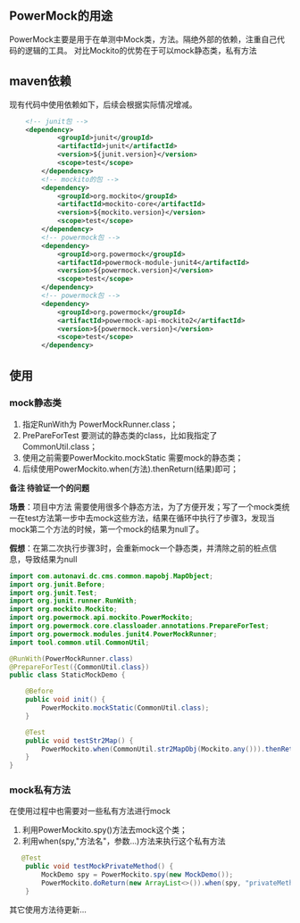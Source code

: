 ## PowerMock的用途
PowerMock主要是用于在单测中Mock类，方法。隔绝外部的依赖，注重自己代码的逻辑的工具。
对比Mockito的优势在于可以mock静态类，私有方法

##  maven依赖
现有代码中使用依赖如下，后续会根据实际情况增减。
```xml
	<!-- junit包 -->
	<dependency>
            <groupId>junit</groupId>
            <artifactId>junit</artifactId>
            <version>${junit.version}</version>
            <scope>test</scope>
        </dependency>
        <!-- mockito的包 -->
        <dependency>
            <groupId>org.mockito</groupId>
            <artifactId>mockito-core</artifactId>
            <version>${mockito.version}</version>
            <scope>test</scope>
        </dependency>
        <!-- powermock包 -->
        <dependency>
            <groupId>org.powermock</groupId>
            <artifactId>powermock-module-junit4</artifactId>
            <version>${powermock.version}</version>
            <scope>test</scope>
        </dependency>
        <!-- powermock包 -->
        <dependency>
            <groupId>org.powermock</groupId>
            <artifactId>powermock-api-mockito2</artifactId>
            <version>${powermock.version}</version>
            <scope>test</scope>
        </dependency>
```
## 使用
### mock静态类
1. 指定RunWith为 PowerMockRunner.class；
2. PrePareForTest 要测试的静态类的class，比如我指定了CommonUtil.class；
3. 使用之前需要PowerMockito.mockStatic 需要mock的静态类；
4. 后续使用PowerMockito.when(方法).thenReturn(结果)即可；

**备注 待验证一个的问题**

**场景**：项目中方法 需要使用很多个静态方法，为了方便开发；写了一个mock类统一在test方法第一步中去mock这些方法，结果在循环中执行了步骤3，发现当mock第二个方法的时候，第一个mock的结果为null了。

**假想**：在第二次执行步骤3时，会重新mock一个静态类，并清除之前的桩点信息，导致结果为null 
    
```java
import com.autonavi.dc.cms.common.mapobj.MapObject;
import org.junit.Before;
import org.junit.Test;
import org.junit.runner.RunWith;
import org.mockito.Mockito;
import org.powermock.api.mockito.PowerMockito;
import org.powermock.core.classloader.annotations.PrepareForTest;
import org.powermock.modules.junit4.PowerMockRunner;
import tool.common.util.CommonUtil;

@RunWith(PowerMockRunner.class)
@PrepareForTest({CommonUtil.class})
public class StaticMockDemo {

    @Before
    public void init() {
        PowerMockito.mockStatic(CommonUtil.class);
    }

    @Test
    public void testStr2Map() {
        PowerMockito.when(CommonUtil.str2MapObj(Mockito.any())).thenReturn(new MapObject());
    }
}
```

### mock私有方法
在使用过程中也需要对一些私有方法进行mock
1. 利用PowerMockito.spy()方法去mock这个类；
2. 利用when(spy,"方法名"，参数...)方法来执行这个私有方法
```JAVA
   @Test
    public void testMockPrivateMethod() {
        MockDemo spy = PowerMockito.spy(new MockDemo());
        PowerMockito.doReturn(new ArrayList<>()).when(spy, "privateMethod", Mockito.any());
    }
```

其它使用方法待更新...